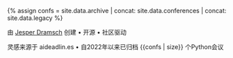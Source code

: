 {% assign confs = site.data.archive | concat: site.data.conferences | concat: site.data.legacy %}

<p>由 <a href="https://dramsch.net">Jesper Dramsch</a> 创建 • 开源 • 社区驱动</p>
<p>灵感来源于 aideadlin.es • 自2022年以来已归档 {{confs | size}} 个Python会议</p>
